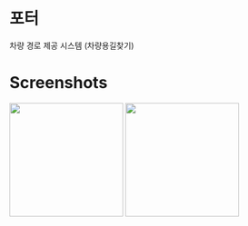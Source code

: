 # 포터
차량 경로 제공 시스템 (차량용길찾기)

# Screenshots

<div>
<img width="200" src = "https://user-images.githubusercontent.com/67724306/104547116-1ba4a400-5671-11eb-9796-0956a2cea719.jpg">
<img width="200" src = "https://user-images.githubusercontent.com/67724306/104547122-1cd5d100-5671-11eb-8621-96a445b95b5b.jpg">
</div>

